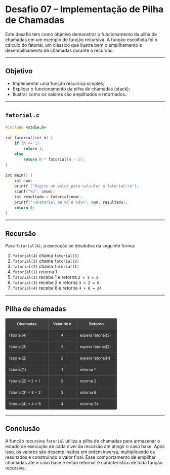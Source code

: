# Desafio 07 – Implementação de Pilha de Chamadas

Este desafio tem como objetivo demonstrar o funcionamento da pilha de chamadas em um exemplo de função recursiva. A função escolhida foi o cálculo do fatorial, um clássico que ilustra bem o empilhamento e desempilhamento de chamadas durante a recursão.

---

## Objetivo

- Implementar uma função recursiva simples;
- Explicar o funcionamento da pilha de chamadas (stack);
- Ilustrar como os valores são empilhados e retornados.

---

## `fatorial.c`

```c
#include <stdio.h>

int fatorial(int n) {
    if (n <= 1)
        return 1;
    else
        return n * fatorial(n - 1);
}

int main() {
    int num;
    printf ("Digite um valor para calcular o fatorial:\n");
    scanf("%d", &num);
    int resultado = fatorial(num);
    printf("\nFatorial de %d é %d\n", num, resultado);
    return 0;
}
```

---

## Recursão

Para `fatorial(4)`, a execução se desdobra da seguinte forma:

1. `fatorial(4)` chama `fatorial(3)`
2. `fatorial(3)` chama `fatorial(2)`
3. `fatorial(2)` chama `fatorial(1)`
4. `fatorial(1)` retorna 1
5. `fatorial(2)` recebe 1 e retorna `2 × 1 = 2`
6. `fatorial(3)` recebe 2 e retorna `3 × 2 = 6`
7. `fatorial(4)` recebe 6 e retorna `4 × 6 = 24`
---

## Pilha de chamadas
![pilha-chamadas](tabela4.png)

---

## Conclusão
A função recursiva `fatorial` utiliza a pilha de chamadas para armazenar o estado de execução de cada nível da recursão até atingir o caso base. Após isso, os valores são desempilhados em ordem inversa, multiplicando os resultados e construindo o valor final. Esse comportamento de empilhar chamadas até o caso base e então retornar é característico de toda função recursiva.

